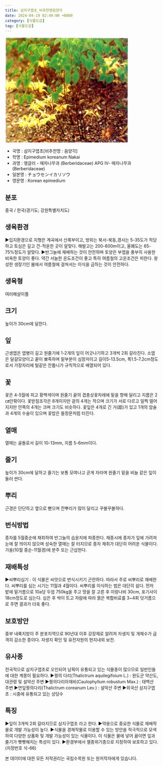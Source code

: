 ```yaml
---
title: 삼지구엽초_비추천명음양각
date: 2024-04-19 02:49:00 +0800
category: [식물도감]
tag: [식물도감]
---
```




![삼지구엽초[비추천명 : 음양각]](/assets/img/fileUpload/plants/basic/Berberidaceae/Epimedium/6804/1_th2.JPG)
- 국명 : 삼지구엽초[비추천명 : 음양각]
- 학명 : Epimedium koreanum Nakai
- 과명 : 앵글러 - 매자나무과 (Berberidaceae) APG Ⅳ- 매자나무과 (Berberidaceae)
- 일본명 : チョウセンイカリソウ
- 영문명 : Korean epimedium


## 분포
중국 / 한국(경기도; 강원특별자치도) 
## 생육환경
▶입지환경으로 지형은 계곡에서 산록부이고, 방위는 북서-북동,경사는 5-35도가 적당하고 토심은 깊고 건-적윤한 곳이 알맞다. 해발고는 200-600m이고, 울폐도는 65-75%정도가 알맞다.
▶반그늘에 재배하는 것이 안전하며 토양은 부엽을 풍부히 사용한 비옥한 토양이 좋다. 약간 서늘한 온도조건이 좋고 특히 여름철의 고온조건은 피한다. 왕성한 생장기인 봄에서 여름철에 걸쳐서는 이식을 금하는 것이 안전하다.
## 생육형
여러해살이풀 
## 크기
높이가 30cm에 달한다.
## 잎
근생엽은 엽병이 길고 원줄기에 1-2개의 잎이 어긋나기하고 3개씩 2회 갈라진다. 소엽은 달걀모양이고 끝이 뾰족하며 밑부분이 심장저이고 길이5-13.5cm, 폭1.5-7.2cm정도로서 가장자리에 털같은 잔톱니가 규칙적으로 배열되어 있다.
## 꽃
꽃은 4-5월에 피고 황백색이며 원줄기 끝의 겹총상꽃차례에 밑을 향해 달리고 지름은 2㎝안팎이다. 꽃받침조각은 8개이지만 겉의 4개는 작으며 크기가 서로 다르고 일찍 떨어지지만 안쪽의 4개는 크며 크기도 비슷하다. 꽃잎은 4개로 긴 거(距)가 있고 1개의 암술과 4개의 수술이 있으며 꽃밥은 들창문처럼 터진다.
## 열매
열매는 골돌로서 길이 10-13mm, 지름 5-6mm이다.
## 줄기
높이가 30cm에 달하고 줄기는 보통 모여나고 곧게 자라며 원줄기 밑을 비늘 같은 잎이 둘러 싼다.
## 뿌리
근경은 단단하고 옆으로 뻗으며 잔뿌리가 많이 달리고 꾸불꾸불하다.
## 번식방법
종자를 5월중순에 채취하여 반그늘의 습윤지에 파종한다. 채종시에 종자가 잎에 가려져 눈에 잘 띄이지 않으며 성숙한 열매는 잘 터지므로 종자 채취가 대단히 어려운 식물이다. 가을(10월 중순-11월경)에 분주 또는 근삽한다.
## 재배특성
▶씨뿌리심기 : 이 식물은 씨앗으로 번식시키기 곤란하다. 따라서 주로 씨뿌리로 재배한다. 씨뿌리를 심는 시기는 11월과 4월이다. 씨뿌리를 이식하는 법은 대단히 쉽다. 먼저 밭에 밑거름으로 10a당 두엄 750kg을 주고 땅을 잘 고른 후 이랑나비 30cm, 포기사이 18cm정도로 심는다. 심은 후 싹이 트고 자람에 따라 묽은 복합비료를 3~4회 덧거름으로 주면 결과가 더욱 좋다.
## 보호방안
중부 내륙지방이 주 분포지역으로 90년대 이후 강장제로 알려져 자생지 및 개체수가 급격히 감소한 종이다. 자생지 확인 및 유전자원의 현지내외 보전.
## 유사종
전국적으로 삼지구엽초로 오인되어 남획이 유통되고 있는 식물종이 많으므로 일반인들에 대한 계몽이 필요하다.
▶꿩의 다리(Thalictrum aquilegifoium L.) : 완도군 약산도, 대관령 및 설악산 주변 
▶꿩의다리아재비(Caulophyllum robustum Max.) : 태백산 주변
▶연잎꿩의다리(Thalictrum coreanum Lev.) : 설악산 주변
▶외국산 삼지구엽초 : 시중에 유통되고 있는 상당수
## 특징
▶잎이 3개씩 2회 갈라지므로 삼지구엽초 라고 한다. 
▶약용으로 중요한 식물로 재배작물로 개발 가능성이 높다.
▶식물을 경제작물로 이용할 수 있는 방안을 적극적으로 모색하여 다양한 상품화 및 개발 가능성이 있는 식물이다. 이 식물은 물에 넣어 끓이면 잎과 줄기가 빳빳해지는 특성이 있다.
▶환경부에서 멸종위기종으로 지정하여 보호하고 있다.(지정번호 식-66)






본 데이터에 대한 모든 저작권리는 국립수목원 또는 원저작자에게 있습니다.
